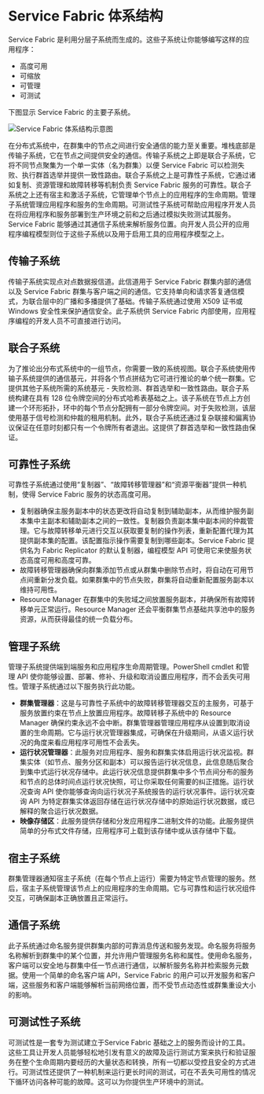 <properties
   pageTitle="Service Fabric 体系结构 | Azure"
   description="Service Fabric 是一个分布式系统平台，可用于生成面向云的可缩放、易管理的可靠应用程序。本文介绍 Service Fabric 的体系结构。"
   services="service-fabric"
   documentationCenter=".net"
   authors="rishirsinha"
   manager="timlt"
   editor="rishirsinha"/>

<tags
    ms.service="service-fabric"
   ms.date="06/09/2016"
    wacn.date="08/08/2016"/>

# Service Fabric 体系结构

Service Fabric 是利用分层子系统而生成的。这些子系统让你能够编写这样的应用程序：

* 高度可用
* 可缩放
* 可管理
* 可测试

下图显示 Service Fabric 的主要子系统。

![Service Fabric 体系结构示意图](./media/service-fabric-architecture/service-fabric-architecture.png)

在分布式系统中，在群集中的节点之间进行安全通信的能力至关重要。堆栈底部是传输子系统，它在节点之间提供安全的通信。传输子系统之上即是联合子系统，它将不同节点聚集为一个单一实体（名为群集）以便 Service Fabric 可以检测失败、执行群首选举并提供一致性路由。联合子系统之上是可靠性子系统，它通过诸如复制、资源管理和故障转移等机制负责 Service Fabric 服务的可靠性。联合子系统之上还有宿主和激活子系统，它管理单个节点上的应用程序的生命周期。管理子系统管理应用程序和服务的生命周期。可测试性子系统可帮助应用程序开发人员在将应用程序和服务部署到生产环境之前和之后通过模拟失败测试其服务。Service Fabric 能够通过其通信子系统来解析服务位置。向开发人员公开的应用程序编程模型则位于这些子系统以及用于启用工具的应用程序模型之上。

## 传输子系统
传输子系统实现点对点数据报信道。此信道用于 Service Fabric 群集内部的通信以及 Service Fabric 群集与客户端之间的通信。它支持单向和请求答复通信模式，为联合层中的广播和多播提供了基础。传输子系统通过使用 X509 证书或 Windows 安全性来保护通信安全。此子系统供 Service Fabric 内部使用，应用程序编程的开发人员不可直接进行访问。

## 联合子系统
为了推论出分布式系统中的一组节点，你需要一致的系统视图。联合子系统使用传输子系统提供的通信基元，并将各个节点拼结为它可进行推论的单个统一群集。它提供其他子系统所需的系统基元 - 失败检测、群首选举和一致性路由。联合子系统构建在具有 128 位令牌空间的分布式哈希表基础之上。该子系统在节点上方创建一个环形拓扑，环中的每个节点分配拥有一部分令牌空间。对于失败检测，该层使用基于信号检测和仲裁的租用机制。此外，联合子系统还通过复杂联接和偏离协议保证在任意时刻都只有一个令牌所有者退出。这提供了群首选举和一致性路由保证。

## 可靠性子系统
可靠性子系统通过使用“复制器”、“故障转移管理器”和“资源平衡器”提供一种机制，使得 Service Fabric 服务的状态高度可用。

* 复制器确保主服务副本中的状态更改将自动复制到辅助副本，从而维护服务副本集中主副本和辅助副本之间的一致性。复制器负责副本集中副本间的仲裁管理。它与故障转移单元进行交互以获取要复制的操作列表，重新配置代理为其提供副本集的配置。该配置指示操作需要复制到哪些副本。Service Fabric 提供名为 Fabric Replicator 的默认复制器，编程模型 API 可使用它来使服务状态高度可用和高度可靠。
* 故障转移管理器确保向群集添加节点或从群集中删除节点时，将自动在可用节点间重新分发负载。如果群集中的节点失败，群集将自动重新配置服务副本以维持可用性。
* Resource Manager 在群集中的失败域之间放置服务副本，并确保所有故障转移单元正常运行。Resource Manager 还会平衡群集节点基础共享池中的服务资源，从而获得最佳的统一负载分布。

## 管理子系统
管理子系统提供端到端服务和应用程序生命周期管理。PowerShell cmdlet 和管理 API 使你能够设置、部署、修补、升级和取消设置应用程序，而不会丢失可用性。管理子系统通过以下服务执行此功能。

* **群集管理器**：这是与可靠性子系统中的故障转移管理器交互的主服务，可基于服务放置约束在节点上放置应用程序。故障转移子系统中的 Resource Manager 确保约束永远不会中断。群集管理器管理应用程序从设置到取消设置的生命周期。它与运行状况管理器集成，可确保在升级期间，从语义运行状况的角度来看应用程序可用性不会丢失。
* **运行状况管理器**：此服务对应用程序、服务和群集实体启用运行状况监视。群集实体（如节点、服务分区和副本）可以报告运行状况信息，此信息随后聚合到集中式运行状况存储中。此运行状况信息提供群集中多个节点间分布的服务和节点的总体时间点运行状况快照，可让你采取任何需要的纠正措施。运行状况查询 API 使你能够查询向运行状况子系统报告的运行状况事件。运行状况查询 API 为特定群集实体返回存储在运行状况存储中的原始运行状况数据，或已解释的聚合运行状况数据。
* **映像存储区**：此服务提供存储和分发应用程序二进制文件的功能。此服务提供简单的分布式文件存储，应用程序可上载到该存储中或从该存储中下载。


## 宿主子系统
群集管理器通知宿主子系统（在每个节点上运行）需要为特定节点管理的服务。然后，宿主子系统管理该节点上的应用程序的生命周期。它与可靠性和运行状况组件交互，可确保副本正确放置且正常运行。

## 通信子系统
此子系统通过命名服务提供群集内部的可靠消息传送和服务发现。命名服务将服务名称解析到群集中的某个位置，并允许用户管理服务名称和属性。使用命名服务，客户端可以安全地与群集中任一节点进行通信，以解析服务名称并检索服务元数据。使用一个简单的命名客户端 API，Service Fabric 的用户可以开发服务和客户端，这些服务和客户端能够解析当前网络位置，而不受节点动态性或群集重设大小的影响。

## 可测试性子系统
可测试性是一套专为测试建立于Service Fabric 基础之上的服务而设计的工具。这些工具让开发人员能够轻松地引发有意义的故障及运行测试方案来执行和验证服务在整个生命周期内要经历的大量状态和转换，所有一切都以受控且安全的方式进行。可测试性还提供了一种机制来运行更长时间的测试，可在不丢失可用性的情况下循环访问各种可能的故障。这可以为你提供生产环境中的测试。

<!---HONumber=Mooncake_0801_2016-->